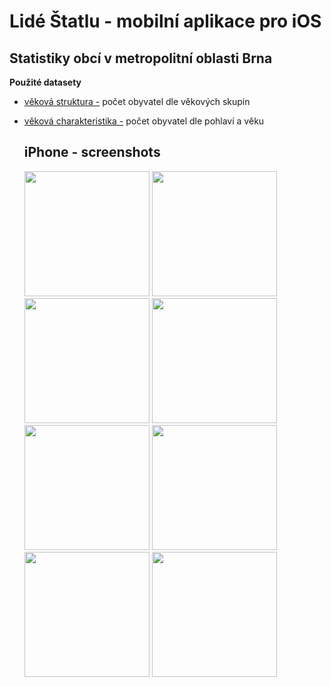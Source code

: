 # Lidé Štatlu - mobilní aplikace pro iOS

## Statistiky obcí v metropolitní oblasti Brna

**Použité datasety**
- [věková struktura -](https://data.brno.cz/datasets/mestobrno::v%C4%9Bkov%C3%A1-struktura-a-index-st%C3%A1%C5%99%C3%AD-v-obc%C3%ADch-bmo-age-structure-and-age-index-in-bma-municipal/explore?location=0.039516%2C16.635582%2C0.00&showTable=true) počet obyvatel dle věkových skupin
- [věková charakteristika -](https://data.brno.cz/datasets/mestobrno::v%C4%9Bkov%C3%A9-charakteristiky-obyvatelstva-bmo-age-characteristics-of-the-population-of-bma/explore?location=0.000004%2C16.635582%2C0.00&showTable=true) počet obyvatel dle pohlaví a věku

  ## iPhone - screenshots

  <img src="https://github.com/user-attachments/assets/9d800979-644c-4213-a742-2fd85a64507c" alt="" width="200" />
  <img src="https://github.com/user-attachments/assets/e24ff3cb-1e61-43ce-988c-cd26e0720fb3" alt="" width="200" />
  <img src="https://github.com/user-attachments/assets/7460e45c-c539-4fd9-b161-48f9b7e05612" alt="" width="200" />
  <img src="https://github.com/user-attachments/assets/7b12d1fa-b8e5-446e-98b0-171c3295b49e" alt="" width="200" />
  <img src="https://github.com/user-attachments/assets/0a479231-8323-41c0-805e-98ee095e8b63" alt="" width="200" />
  <img src="https://github.com/user-attachments/assets/21d39c5c-d775-4b6f-929f-e55c32940eec" alt="" width="200" />
  <img src="https://github.com/user-attachments/assets/d6c197ca-4ce8-4d63-ba35-8dd2301ca137" alt="" width="200" />
  <img src="https://github.com/user-attachments/assets/6b89f1c7-4dd7-4088-bdb6-945181f35d7b" alt="" width="200" />
  
